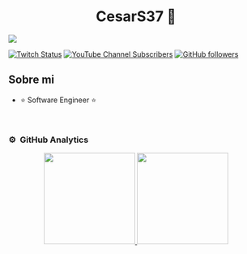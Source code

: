 <div align="center">
<h1 align="center">CesarS37</a> 🎾</h1>
</div>
<img src="https://yt3.googleusercontent.com/VZJgguXrg-dVwaKyrGBO6v6OVM8tCPE_jFAScQcv9yc1rIq34jxMTDr6gjDIpuAbxNMIy5lmqA=w1707-fcrop64=1,00005a57ffffa5a8-k-c0xffffffff-no-nd-rj">

[![Twitch Status](https://img.shields.io/twitch/status/Cesarsamuel37?style=social)](https://www.twitch.tv/Cesarsamuel37)
[![YouTube Channel Subscribers](https://img.shields.io/youtube/channel/subscribers/UCEb2JAOA9o9STwoF_kmLtUw?style=social)](https://youtube.com/CesarS47?sub_confirmation=1)
[![GitHub followers](https://img.shields.io/github/followers/CesarS39?style=social)](https://github.com/CesarS39)

## Sobre mi

- ⭐ Software Engineer ⭐ 
<br>

### ⚙️ &nbsp;GitHub Analytics

<p align="center">
<a href="https://github.com/CesarS39">
  <img height="180em" src="https://github-readme-stats-eight-theta.vercel.app/api?username=CesarS39&show_icons=true&theme=algolia&include_all_commits=true&count_private=true"/>
  <img height="180em" src="https://github-readme-stats-eight-theta.vercel.app/api/top-langs/?username=CesarS39&layout=compact&langs_count=8&theme=algolia"/>
</a>
</p>
